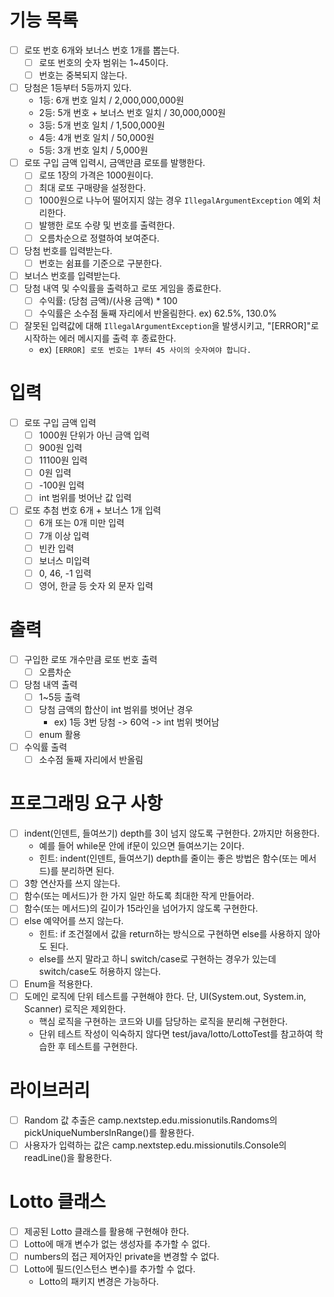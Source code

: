 # 기능 목록
- [ ] 로또 번호 6개와 보너스 번호 1개를 뽑는다.
  - [ ] 로또 번호의 숫자 범위는 1~45이다.
  - [ ] 번호는 중복되지 않는다.
- [ ] 당첨은 1등부터 5등까지 있다.
    - 1등: 6개 번호 일치 / 2,000,000,000원
    - 2등: 5개 번호 + 보너스 번호 일치 / 30,000,000원
    - 3등: 5개 번호 일치 / 1,500,000원
    - 4등: 4개 번호 일치 / 50,000원
    - 5등: 3개 번호 일치 / 5,000원
- [ ] 로또 구입 금액 입력시, 금액만큼 로또를 발행한다.
  - [ ] 로또 1장의 가격은 1000원이다.
  - [ ] 최대 로또 구매량을 설정한다.
  - [ ] 1000원으로 나누어 떨어지지 않는 경우 `IllegalArgumentException` 예외 처리한다.
  - [ ] 발행한 로또 수량  및 번호를 출력한다.
  - [ ] 오름차순으로 정렬하여 보여준다.
- [ ] 당첨 번호를 입력받는다.
  - [ ] 번호는 쉼표를 기준으로 구분한다.
- [ ] 보너스 번호를 입력받는다.
- [ ] 당첨 내역 및 수익률을 출력하고 로또 게임을 종료한다.
  - [ ] 수익률: (당첨 금액)/(사용 금액) * 100
  - [ ] 수익률은 소수점 둘째 자리에서 반올림한다. ex) 62.5%, 130.0%
- [ ] 잘못된 입력값에 대해 `IllegalArgumentException`을 발생시키고, "[ERROR]"로 시작하는 에러 메시지를 출력 후 종료한다.
  - ex) `[ERROR] 로또 번호는 1부터 45 사이의 숫자여야 합니다.`

# 입력
- [ ] 로또 구입 금액 입력
  - [ ] 1000원 단위가 아닌 금액 입력
  - [ ] 900원 입력
  - [ ] 11100원 입력
  - [ ] 0원 입력
  - [ ] -100원 입력
  - [ ] int 범위를 벗어난 값 입력
- [ ] 로또 추첨 번호 6개 + 보너스 1개 입력
  - [ ] 6개 또는 0개 미만 입력
  - [ ] 7개 이상 입력
  - [ ] 빈칸 입력
  - [ ] 보너스 미입력
  - [ ] 0, 46, -1 입력
  - [ ] 영어, 한글 등 숫자 외 문자 입력

# 출력
- [ ] 구입한 로또 개수만큼 로또 번호 출력
  - [ ] 오름차순
- [ ] 당첨 내역 출력
  - [ ] 1~5등 출력
  - [ ] 당첨 금액의 합산이 int 범위를 벗어난 경우
    - ex) 1등 3번 당첨 -> 60억 -> int 범위 벗어남
  - [ ] enum 활용
- [ ] 수익률 출력
  - [ ] 소수점 둘째 자리에서 반올림

# 프로그래밍 요구 사항
- [ ] indent(인덴트, 들여쓰기) depth를 3이 넘지 않도록 구현한다. 2까지만 허용한다.
  - 예를 들어 while문 안에 if문이 있으면 들여쓰기는 2이다.
  - 힌트: indent(인덴트, 들여쓰기) depth를 줄이는 좋은 방법은 함수(또는 메서드)를 분리하면 된다.
- [ ] 3항 연산자를 쓰지 않는다.
- [ ] 함수(또는 메서드)가 한 가지 일만 하도록 최대한 작게 만들어라.
- [ ] 함수(또는 메서드)의 길이가 15라인을 넘어가지 않도록 구현한다.
- [ ] else 예약어를 쓰지 않는다.
  - 힌트: if 조건절에서 값을 return하는 방식으로 구현하면 else를 사용하지 않아도 된다.
  - else를 쓰지 말라고 하니 switch/case로 구현하는 경우가 있는데 switch/case도 허용하지 않는다.
- [ ] Enum을 적용한다.
- [ ] 도메인 로직에 단위 테스트를 구현해야 한다. 단, UI(System.out, System.in, Scanner) 로직은 제외한다.
  - 핵심 로직을 구현하는 코드와 UI를 담당하는 로직을 분리해 구현한다.
  - 단위 테스트 작성이 익숙하지 않다면 test/java/lotto/LottoTest를 참고하여 학습한 후 테스트를 구현한다.

# 라이브러리
- [ ] Random 값 추출은 camp.nextstep.edu.missionutils.Randoms의 pickUniqueNumbersInRange()를 활용한다.
- [ ] 사용자가 입력하는 값은 camp.nextstep.edu.missionutils.Console의 readLine()을 활용한다.

# Lotto 클래스
- [ ] 제공된 Lotto 클래스를 활용해 구현해야 한다.
- [ ] Lotto에 매개 변수가 없는 생성자를 추가할 수 없다. 
- [ ] numbers의 접근 제어자인 private을 변경할 수 없다. 
- [ ] Lotto에 필드(인스턴스 변수)를 추가할 수 없다.
  - Lotto의 패키지 변경은 가능하다.
